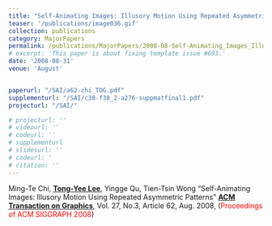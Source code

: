 ```yaml
---
title: "Self-Animating Images: Illusory Motion Using Repeated Asymmetric Patterns"
teaser: '/publications/image036.gif'
collection: publications
category: MajorPapers
permalink: /publications/MajorPapers/2008-08-Self-Animating_Images_Illusory_Motion_Using_Repeated_Asymmetric_Patterns
# excerpt: 'This paper is about fixing template issue #693.'
date: '2008-08-31'
venue: 'August'


paperurl: "/SAI/a62-chi_TOG.pdf"
supplementurl: "/SAI/c38-f38_2-a276-suppmatfinal1.pdf"
projecturl: "/SAI/"

# projecturl: ''
# videourl: ''
# codeurl: ''
# supplementurl
# slidesurl: ''
# codeurl: '
# citation: ''
---
```


Ming-Te Chi, <strong><u>Tong-Yee Lee</u></strong>, Yingge Qu, Tien-Tsin Wong “Self-Animating Images: Illusory Motion Using Repeated Asymmetric Patterns” <strong><u>ACM Transaction on Graphics</u></strong>, Vol. 27, No.3, Article 62, Aug. 2008, (<span style="color:red">Proceedings of ACM SIGGRAPH 2008</span>)
